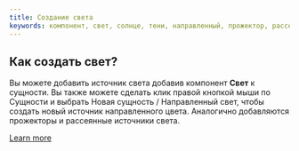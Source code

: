 ```yaml
---
title: Создание света
keywords: компонент, свет, солнце, тени, направленный, прожектор, рассеянный
---
```


## Как создать свет?

Вы можете добавить источник света добавив компонент **Свет** к сущности. Вы также можете сделать клик правой кнопкой мыши по Сущности и выбрать Новая сущность / Направленный свет, чтобы создать новый источник направленного цвета. Аналогично добавляются прожекторы и рассеянные источники света.

[Learn more](https://developer.playcanvas.com/en/user-manual/packs/components/light/)

